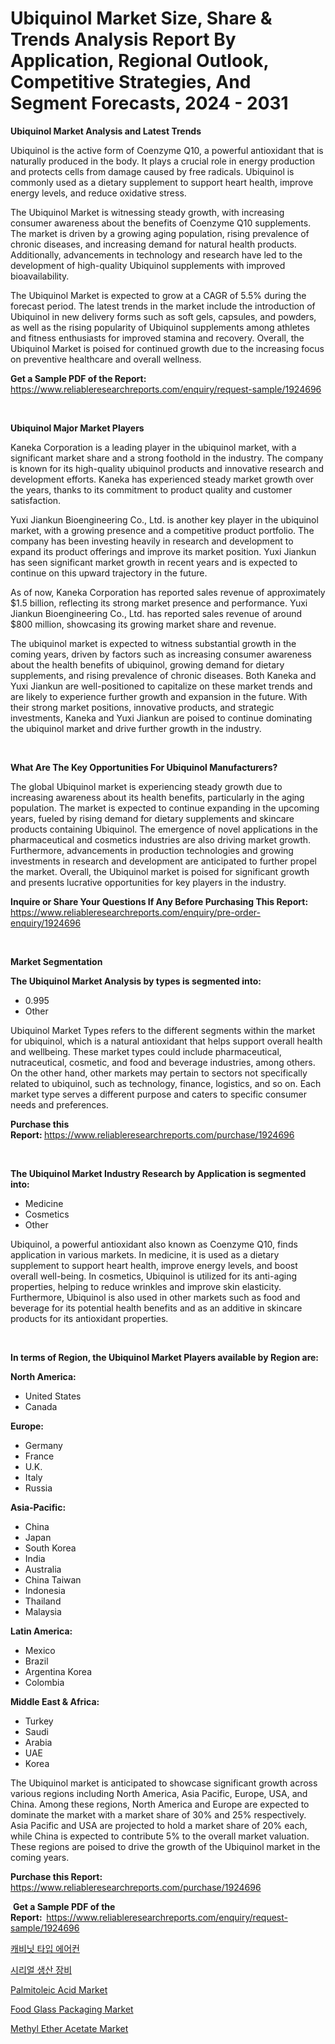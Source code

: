 <p><h1>Ubiquinol Market Size, Share & Trends Analysis Report By Application, Regional Outlook, Competitive Strategies, And Segment Forecasts, 2024 - 2031</h1></p><p><strong>Ubiquinol Market Analysis and Latest Trends</strong></p>
<p><p>Ubiquinol is the active form of Coenzyme Q10, a powerful antioxidant that is naturally produced in the body. It plays a crucial role in energy production and protects cells from damage caused by free radicals. Ubiquinol is commonly used as a dietary supplement to support heart health, improve energy levels, and reduce oxidative stress.</p><p>The Ubiquinol Market is witnessing steady growth, with increasing consumer awareness about the benefits of Coenzyme Q10 supplements. The market is driven by a growing aging population, rising prevalence of chronic diseases, and increasing demand for natural health products. Additionally, advancements in technology and research have led to the development of high-quality Ubiquinol supplements with improved bioavailability.</p><p>The Ubiquinol Market is expected to grow at a CAGR of 5.5% during the forecast period. The latest trends in the market include the introduction of Ubiquinol in new delivery forms such as soft gels, capsules, and powders, as well as the rising popularity of Ubiquinol supplements among athletes and fitness enthusiasts for improved stamina and recovery. Overall, the Ubiquinol Market is poised for continued growth due to the increasing focus on preventive healthcare and overall wellness.</p></p>
<p><strong>Get a Sample PDF of the Report:&nbsp;</strong> <a href="https://www.reliableresearchreports.com/enquiry/request-sample/1924696">https://www.reliableresearchreports.com/enquiry/request-sample/1924696</a></p>
<p>&nbsp;</p>
<p><strong>Ubiquinol Major Market Players</strong></p>
<p><p>Kaneka Corporation is a leading player in the ubiquinol market, with a significant market share and a strong foothold in the industry. The company is known for its high-quality ubiquinol products and innovative research and development efforts. Kaneka has experienced steady market growth over the years, thanks to its commitment to product quality and customer satisfaction.</p><p>Yuxi Jiankun Bioengineering Co., Ltd. is another key player in the ubiquinol market, with a growing presence and a competitive product portfolio. The company has been investing heavily in research and development to expand its product offerings and improve its market position. Yuxi Jiankun has seen significant market growth in recent years and is expected to continue on this upward trajectory in the future.</p><p>As of now, Kaneka Corporation has reported sales revenue of approximately $1.5 billion, reflecting its strong market presence and performance. Yuxi Jiankun Bioengineering Co., Ltd. has reported sales revenue of around $800 million, showcasing its growing market share and revenue.</p><p>The ubiquinol market is expected to witness substantial growth in the coming years, driven by factors such as increasing consumer awareness about the health benefits of ubiquinol, growing demand for dietary supplements, and rising prevalence of chronic diseases. Both Kaneka and Yuxi Jiankun are well-positioned to capitalize on these market trends and are likely to experience further growth and expansion in the future. With their strong market positions, innovative products, and strategic investments, Kaneka and Yuxi Jiankun are poised to continue dominating the ubiquinol market and drive further growth in the industry.</p></p>
<p>&nbsp;</p>
<p><strong>What Are The Key Opportunities For Ubiquinol Manufacturers?</strong></p>
<p><p>The global Ubiquinol market is experiencing steady growth due to increasing awareness about its health benefits, particularly in the aging population. The market is expected to continue expanding in the upcoming years, fueled by rising demand for dietary supplements and skincare products containing Ubiquinol. The emergence of novel applications in the pharmaceutical and cosmetics industries are also driving market growth. Furthermore, advancements in production technologies and growing investments in research and development are anticipated to further propel the market. Overall, the Ubiquinol market is poised for significant growth and presents lucrative opportunities for key players in the industry.</p></p>
<p><strong>Inquire or Share Your Questions If Any Before Purchasing This Report:</strong> <a href="https://www.reliableresearchreports.com/enquiry/pre-order-enquiry/1924696">https://www.reliableresearchreports.com/enquiry/pre-order-enquiry/1924696</a></p>
<p>&nbsp;</p>
<p><strong>Market Segmentation</strong></p>
<p><strong>The Ubiquinol Market Analysis by types is segmented into:</strong></p>
<p><ul><li>0.995</li><li>Other</li></ul></p>
<p><p>Ubiquinol Market Types refers to the different segments within the market for ubiquinol, which is a natural antioxidant that helps support overall health and wellbeing. These market types could include pharmaceutical, nutraceutical, cosmetic, and food and beverage industries, among others. On the other hand, other markets may pertain to sectors not specifically related to ubiquinol, such as technology, finance, logistics, and so on. Each market type serves a different purpose and caters to specific consumer needs and preferences.</p></p>
<p><strong>Purchase this Report:&nbsp;</strong><a href="https://www.reliableresearchreports.com/purchase/1924696">https://www.reliableresearchreports.com/purchase/1924696</a></p>
<p>&nbsp;</p>
<p><strong>The Ubiquinol Market Industry Research by Application is segmented into:</strong></p>
<p><ul><li>Medicine</li><li>Cosmetics</li><li>Other</li></ul></p>
<p><p>Ubiquinol, a powerful antioxidant also known as Coenzyme Q10, finds application in various markets. In medicine, it is used as a dietary supplement to support heart health, improve energy levels, and boost overall well-being. In cosmetics, Ubiquinol is utilized for its anti-aging properties, helping to reduce wrinkles and improve skin elasticity. Furthermore, Ubiquinol is also used in other markets such as food and beverage for its potential health benefits and as an additive in skincare products for its antioxidant properties.</p></p>
<p>&nbsp;</p>
<p><strong>In terms of Region, the Ubiquinol Market Players available by Region are:</strong></p>
<p>
    <p> <strong> North America: </strong>
        <ul>
            <li>United States</li>
            <li>Canada</li>
        </ul>
        </p> 
    <p> <strong> Europe: </strong>
        <ul>
            <li>Germany</li>
            <li>France</li>
            <li>U.K.</li>
            <li>Italy</li>
            <li>Russia</li>
        </ul>
        </p> 
    <p> <strong> Asia-Pacific: </strong>
        <ul>
            <li>China</li>
            <li>Japan</li>
            <li>South Korea</li>
            <li>India</li>
            <li>Australia</li>
            <li>China Taiwan</li>
            <li>Indonesia</li>
            <li>Thailand</li>
            <li>Malaysia</li>
        </ul>
        </p> 
    <p> <strong> Latin America: </strong>
        <ul>
            <li>Mexico</li>
            <li>Brazil</li>
            <li>Argentina Korea</li>
            <li>Colombia</li>
        </ul>
        </p> 
    <p> <strong> Middle East & Africa: </strong>
        <ul>
            <li>Turkey</li>
            <li>Saudi</li>
            <li>Arabia</li>
            <li>UAE</li>
            <li>Korea</li>
        </ul>
    </p>
    </p>
<p><p>The Ubiquinol market is anticipated to showcase significant growth across various regions including North America, Asia Pacific, Europe, USA, and China. Among these regions, North America and Europe are expected to dominate the market with a market share of 30% and 25% respectively. Asia Pacific and USA are projected to hold a market share of 20% each, while China is expected to contribute 5% to the overall market valuation. These regions are poised to drive the growth of the Ubiquinol market in the coming years.</p></p>
<p><strong>Purchase this Report: </strong><a href="https://www.reliableresearchreports.com/purchase/1924696">https://www.reliableresearchreports.com/purchase/1924696</a></p>
<p>&nbsp;<strong>Get a Sample PDF of the Report:&nbsp;&nbsp;</strong><a href="https://www.reliableresearchreports.com/enquiry/request-sample/1924696">https://www.reliableresearchreports.com/enquiry/request-sample/1924696</a></p>
<p><strong></strong></p>
<p><p><a href="https://medium.com/@feltonfay2023/%EC%BA%90%EB%B9%84%EB%8B%9B%ED%98%95-%EC%97%90%EC%96%B4%EC%BB%A8-%EC%8B%9C%EC%9E%A5-%EA%B7%9C%EB%AA%A8%EB%8A%94-%EA%B8%80%EB%A1%9C%EB%B2%8C-%EC%82%B0%EC%97%85%EC%97%90%EC%84%9C-%EC%B5%9C%EC%A0%81%EC%9D%98-%EB%A7%88%EC%BC%80%ED%8C%85-%EC%B1%84%EB%84%90%EC%9D%84-%EB%B3%B4%EC%97%AC%EC%A4%8D%EB%8B%88%EB%8B%A4-969034d3b533">캐비닛 타입 에어컨</a></p><p><a href="https://medium.com/@feltonfay2023/%EC%8B%9C%EB%A6%AC%EC%96%BC-%EC%83%9D%EC%82%B0-%EC%9E%A5%EB%B9%84-%EC%8B%9C%EC%9E%A5-%EC%A7%80%ED%91%9C-%ED%95%B4%EC%84%9D-%EC%8B%9C%EC%9E%A5-%EC%A0%90%EC%9C%A0%EC%9C%A8-%ED%8A%B8%EB%A0%8C%EB%93%9C-%EB%B0%8F-%EC%84%B1%EC%9E%A5-%ED%8C%A8%ED%84%B4-19be9e0bfab7">시리얼 생산 장비</a></p><p><a href="https://gentle-editor-9db.notion.site/Global-Palmitoleic-Acid-Market-by-Types-Applications-and-Major-Players-with-Regional-Growth-Rate--26db4879f5084132842c344cf07c3de2">Palmitoleic Acid Market</a></p><p><a href="https://view.publitas.com/reportprime-1/food-glass-packaging-market-size-growth-and-forecast-from-2024-2031/">Food Glass Packaging Market</a></p><p><a href="https://military-diascia-e68.notion.site/Methyl-Ether-Acetate-Market-Insights-Market-Players-and-Forecast-Till-2031-e717dcbc88ce413096550d24bfd58101">Methyl Ether Acetate Market</a></p></p>